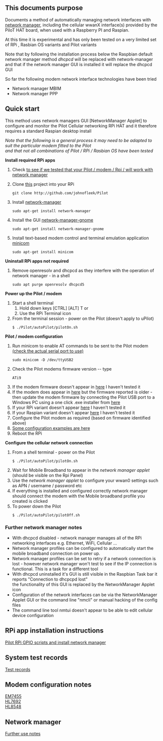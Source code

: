 ## This documents purpose 
Documents a method of automatically managing network interfaces with 
[network manager](https://developer.gnome.org/NetworkManager/stable/NetworkManager.html),
 including the cellular wwanX 
 interface(s) provided by the PiloT HAT board, when used with a Raspberry PI and Raspian.

At this time it is experimental and has only been tested on a very limited set of RPi
, Rasbian OS variants and Pilot variants 

Note that by following the installation process below the Raspbian default network manager
 method *dhcpcd* will be replaced with network-manager and that if the network manager GUI
 is installed it will replace the dhcpcd GUI

So far the following modem network interface technologies have been tried
* Network manager MBIM
* Network manager PPP

## Quick start
This method uses network managers GUI [NetworkManager Applet] to configure and monitor the Pilot
Cellular networking RPi HAT and it therefore requires a standard Raspian desktop install

*Note that the following is a general process it may need 
to be adapted to suit the particular modem fitted to the Pilot*  
*and that not all combinations of Pilot / RPi / Rasbian OS have been tested*  

**Install required RPi apps**  

1. Check [to see if we tested that your Pilot / modem / Rpi /  will work with network
 manager](./test_configurationRecords.md)
1. Clone [this](./git.md#checkout) project into your RPi
   ```
   git clone http://github.com/johnofleek/Pilot
   ```

1. Install [network-manager](./instructions_howToInstall_gpioAndNetworkManager.md#install-network-manager)
   ```
   sudo apt-get install network-manager
   ```

1. Install the GUI [network-manager-gnome](./instructions_howToInstall_gpioAndNetworkManager.md#install-network-manager-gnome)
   ```
   sudo apt-get install network-manager-gnome
   ```

1. Install text-based modem control and terminal emulation  application [minicom](./instructions_howToInstall_gpioAndNetworkManager.md#install-minicom)
   ```
   sudo apt-get install minicom
   ```

**Uninstall RPi apps not required**

1. Remove openresolv and dhcpcd as they interfere with the operation of network manager - in a shell
   ```
   sudo apt purge openresolv dhcpcd5
   ```

**Power up the Pilot / modem**  
 
1. Start a shell terminal 
   1. Hold down keys [CTRL] [ALT] T or 
   1. Use the RPi Terminal icon
1. From the terminal session - power on the Pilot (doesn't apply to uPilot)
   ```
   $ ./Pilot/autoPilot/pilotOn.sh
   ```

**Pilot / modem configuration**  
1. Run minicom to enable AT commands to be sent to the Pilot modem [(check the actual serial port to use)](test_configurationRecords.md)
   ```
   sudo minicom -D /dev/ttyUSB2
   ```
1. Check the Pilot modems firmware version -- type 
   ```
   ATi9
   ```
  1. If the modem firmware doesn't appear in [here](test_configurationRecords.md) I haven't tested it
  1. If the modem does appear in [here](test_configurationRecords.md) but the
 firmware reported is older - then update the modem firmware by connecting the 
 Pilot USB port to a Windows PC using a 
one click .exe installer from [here](https://source.sierrawireless.com/)   
  1. If your RPi variant doesn't appear [here](test_configurationRecords.md) I haven't tested it
  1. If your Raspian variant doesn't appear [here](test_configurationRecords.md) I haven't tested it
1. Configure the Pilot modem as required (based on firmware identified above)
  1. [Some configuration examples are here](test_configurationRecords.md)
1. Reboot the RPi

  
**Configure the cellular network connection**  
1. From a shell terminal - power on the Pilot
   ```
   $ ./Pilot/autoPilot/pilotOn.sh
   ```
1. Wait for Mobile Broadband to appear in the *network manager applet* (should be visible on the Rpi Panel)
1. Use the *network manager applet*  to configure 
your wwan0 settings such as APN / username / password etc
1. If everything is installed and configured correctly network manager should 
 connect the modem with the Mobile broadband profile you created is clicked
1. To power down the Pilot 
   ```
   $ ./Pilot/autoPilot/pilotOff.sh
   ```

### Further network manager notes
* With dhcpcd disabled - network manager manages all of the RPi networking interfaces
 e.g. Ethernet, WiFi, Cellular ...
* Network manager profiles can be configured to automatically start the 
mobile broadband connection on power up.   
* Network manager profiles can be set to retry if a network connection is lost - however network manager 
won't test to see if the IP connection is functional. This is a task for a different tool 
* With dhcpcd uninstalled it's GUI is still visible in the Raspbian Task bar
it reports "Connection to dhcpcpd lost"   
the functionality of this GUI is replaced by the NetworkManager Applet icon  
* Configuration of the network interfaces can be via the NetworkManager Applet GUI or the command 
line "nmcli" or 
manual hacking of the config files  
* The command line tool nmtui doesn't appear to be able to edit cellular device configuration


## RPi app installation instructions
[Pilot RPi GPIO scripts and install network manager](./instructions_howToInstall_gpioAndNetworkManager.md)  


## System test records

[Test records](test_configurationRecords.md)  


##  Modem configuration notes
[EM7455](./instructions_EM7455.md)  
[HL7692](./instructions_HL7692.md)  
[HL8548](./instructions_HL8548.md)  



## Network manager 

[Further use notes](./instructions_networkManager.md#connection-start)  

